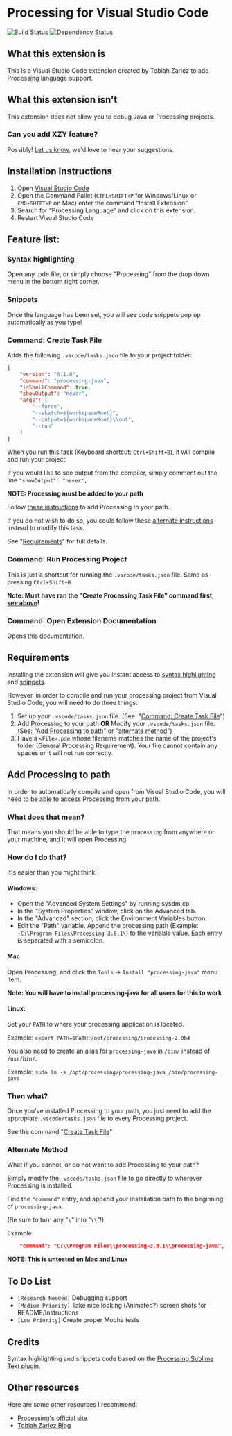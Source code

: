 # Processing for Visual Studio Code
[![Build Status](https://travis-ci.org/TobiahZ/processing-vscode.svg?branch=master)](https://travis-ci.org/TobiahZ/processing-vscode) [![Dependency Status](https://dependencyci.com/github/TobiahZ/processing-vscode/badge)](https://dependencyci.com/github/TobiahZ/processing-vscode)
## What this extension is

This is a Visual Studio Code extension created by Tobiah Zarlez to add Processing language support.

## What this extension isn't

This extension does not allow you to debug Java or Processing projects.

### Can you add XZY feature?

Possibly! [Let us know](https://github.com/TobiahZ/processing-vscode/issues), we'd love to hear your suggestions.

## Installation Instructions

1. Open [Visual Studio Code](https://code.visualstudio.com/)
1. Open the Command Pallet (`CTRL+SHIFT+P` for Windows/Linux or `CMD+SHIFT+P` on Mac) enter the command “Install Extension”
1. Search for “Processing Language” and click on this extension.
1. Restart Visual Studio Code

## Feature list:
### Syntax highlighting

Open any .pde file, or simply choose "Processing" from the drop down menu in the bottom right corner.

### Snippets

Once the language has been set, you will see code snippets pop up automatically as you type!

### Command: Create Task File

Adds the following `.vscode/tasks.json` file to your project folder:

```json
{
	"version": "0.1.0",
	"command": "processing-java",
	"isShellCommand": true,
	"showOutput": "never",
	"args": [
		"--force",
		"--sketch=${workspaceRoot}",
		"--output=${workspaceRoot}\\out",
		"--run"
	]
}
```

When you run this task (Keyboard shortcut: `Ctrl+Shift+B`), it will compile and run your project! 

If you would like to see output from the compiler, simply comment out the line `"showOutput": "never",`

**NOTE: Processing must be added to your path**

Follow [these instructions](#add-processing-to-path) to add Processing to your path.

If you do not wish to do so, you could follow these [alternate instructions](#alternate-method) instead to modify this task.

See "[Requirements](#requirements)" for full details.

### Command: Run Processing Project

This is just a shortcut for running the `.vscode/tasks.json` file. Same as pressing `Ctrl+Shift+B`

**Note: Must have ran the "Create Processing Task File" command first, [see above](#command-create-task-file)!**

### Command: Open Extension Documentation

Opens this documentation.

## Requirements

Installing the extension will give you instant access to [syntax highlighting](#syntax-highlighting) and [snippets](#snippets).

However, in order to compile and run your processing project from Visual Studio Code, you will need to do three things:

1. Set up your `.vscode/tasks.json` file. (See: "[Command: Create Task File](#command-create-task-file)")
1. Add Processing to your path **OR** Modify your `.vscode/tasks.json` file. (See: "[Add Processing to path](#add-processing-to-path)" or "[alternate method](#alternate-method)")
1. Have a `<File>.pde` whose filename matches the name of the project's folder (General Processing Requirement). Your file cannot contain any spaces or it will not run correctly.

## Add Processing to path

In order to automatically compile and open from Visual Studio Code, you will need to be able to access Processing from your path.

### What does that mean?
That means you should be able to type the `processing` from anywhere on your machine, and it will open Processing.

### How do I do that?

It's easier than you might think!

#### Windows:

* Open the "Advanced System Settings" by running sysdm.cpl
* In the "System Properties" window, click on the Advanced tab.
* In the "Advanced" section, click the Environment Variables button.
* Edit the "Path" variable. Append the processing path (Example: `;C:\Program Files\Processing-3.0.1\`) to the variable value. Each entry is separated with a semicolon.

#### Mac:

Open Processing, and click the `Tools` -> `Install "processing-java"` menu item.

**Note: You will have to install processing-java for all users for this to work**

#### Linux:

Set your `PATH` to where your processing application is located.

Example: `export PATH=$PATH:/opt/processing/processing-2.0b4`

You also need to create an alias for `processing-java` in `/bin/` instead of `/usr/bin/`.

Example: `sudo ln -s /opt/processing/processing-java /bin/processing-java`

### Then what?

Once you've installed Processing to your path, you just need to add the appropiate `.vscode/tasks.json` file to every Processing project.

See the command "[Create Task File](#command-create-task-file)"

### Alternate Method

What if you cannot, or do not want to add Processing to your path?

Simply modify the `.vscode/tasks.json` file to go directly to wherever Processing is installed.

Find the `"command"` entry, and append your installation path to the beginning of `processing-java`. 

(Be sure to turn any "`\`" into "`\\`"!)

Example:
```json
	"command": "C:\\Program Files\\processing-3.0.1\\processing-java",
```

**NOTE: This is untested on Mac and Linux**

## To Do List

* `[Research Needed]` Debugging support
* `[Medium Priority]` Take nice looking (Animated?) screen shots for README/Instructions
* `[Low Priority]` Create proper Mocha tests

## Credits

Syntax highlighting and snippets code based on the [Processing Sublime Text plugin](https://github.com/b-g/processing-sublime).

## Other resources

Here are some other resources I recommend:

* [Processing's official site](https://processing.org/)
* [Tobiah Zarlez Blog](http://www.TobiahZ.com)
